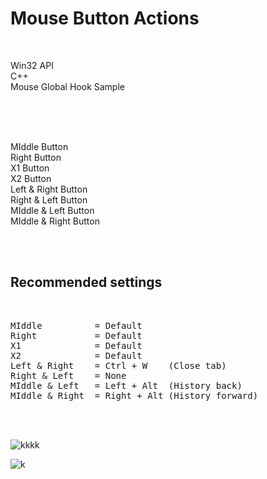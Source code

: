 # Mouse Button Actions

<br>

Win32 API  
C++  
Mouse Global Hook Sample  

<br><br><br>

MIddle Button  
Right Button  
X1 Button  
X2 Button  
Left & Right Button  
Right & Left Button  
MIddle & Left Button  
MIddle & Right Button  

<br><br>

## Recommended settings

<br>

<pre>
MIddle          = Default   
Right           = Default   
X1              = Default
X2              = Default
Left & Right    = Ctrl + W    (Close tab)
Right & Left    = None 
MIddle & Left   = Left + Alt  (History back) 
MIddle & Right  = Right + Alt (History forward) 
</pre>

<br><br>


![kkkk](https://user-images.githubusercontent.com/10168979/152359255-bd860cee-8ec1-4ebe-a002-417e9ad4f8f8.PNG)

![k](https://user-images.githubusercontent.com/10168979/152359274-16ea85ba-2afc-4722-8e95-aec3657ff4e1.PNG)
